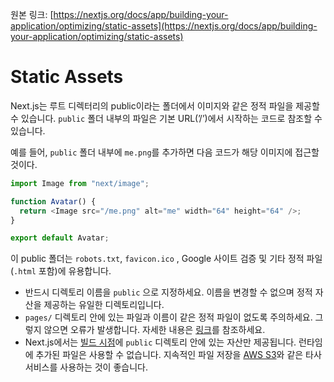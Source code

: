 원본 링크: [https://nextjs.org/docs/app/building-your-application/optimizing/static-assets](https://nextjs.org/docs/app/building-your-application/optimizing/static-assets)

# Static Assets

Next.js는 루트 디렉터리의 public이라는 폴더에서 이미지와 같은 정적 파일을 제공할 수 있습니다.
`public` 폴더 내부의 파일은 기본 URL(’/’)에서 시작하는 코드로 참조할 수 있습니다.

예를 들어, `public` 폴더 내부에 `me.png`를 추가하면 다음 코드가 해당 이미지에 접근할 것이다.

```js
import Image from "next/image";

function Avatar() {
  return <Image src="/me.png" alt="me" width="64" height="64" />;
}

export default Avatar;
```

이 public 폴더는 `robots.txt`, `favicon.ico` , Google 사이트 검증 및 기타 정적 파일(`.html` 포함)에 유용합니다.

- 반드시 디렉토리 이름을 `public` 으로 지정하세요. 이름을 변경할 수 없으며 정적 자산을 제공하는 유일한 디렉토리입니다.
- `pages/` 디렉토리 안에 있는 파일과 이름이 같은 정적 파일이 없도록 주의하세요. 그렇지 않으면 오류가 발생합니다. 자세한 내용은 [링크](https://nextjs.org/docs/messages/conflicting-public-file-page)를 참조하세요.
- Next.js에서는 [빌드 시점](../../APIReference/Next.jsCLI.md)에 `public` 디렉토리 안에 있는 자산만 제공됩니다. 런타임에 추가된 파일은 사용할 수 없습니다. 지속적인 파일 저장을 [AWS S3](https://aws.amazon.com/ko/s3/)와 같은 타사 서비스를 사용하는 것이 좋습니다.

